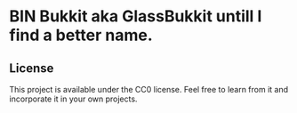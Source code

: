# BIN Bukkit aka GlassBukkit untill I find a better name.

## License

This project is available under the CC0 license. Feel free to learn from it and incorporate it in your own projects.
